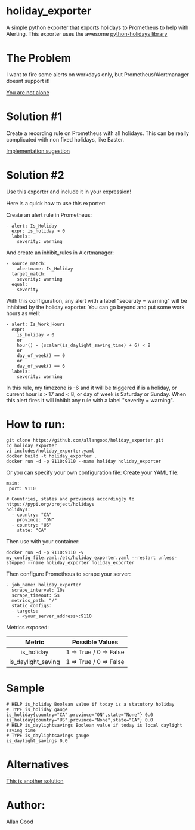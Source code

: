 # holiday_exporter
A simple python exporter that exports holidays to Prometheus to help with Alerting.
This exporter uses the awesome [python-holidays library](https://pypi.org/project/holidays/)

# The Problem
I want to fire some alerts on workdays only, but Prometheus/Alertmanager doesnt support it!

[You are not alone](https://github.com/prometheus/alertmanager/issues/876)

# Solution #1
Create a recording rule on Prometheus with all holidays.
This can be really complicated with non fixed holidays, like Easter.

[Implementation sugestion](https://gist.github.com/roidelapluie/8c67e9c8fb18b310a4a90cb92a23056b)

# Solution #2
Use this exporter and include it in your expression!

Here is a quick how to use this exporter:

Create an alert rule in Prometheus:
```
- alert: Is_Holiday
  expr: is_holiday > 0
  labels:
    severity: warning
```

And create an inhibit_rules in Alertmanager:
```
- source_match:
    alertname: Is_Holiday
  target_match:
    severity: warning
  equal:
  - severity
```

With this configuration, any alert with a label "seceruty = warning" will be inhibited by the holiday exporter.
You can go beyond and put some work hours as well:
```
- alert: Is_Work_Hours
  expr:
    is_holiday > 0
    or
    hour() - (scalar(is_daylight_saving_time) + 6) < 8
    or
    day_of_week() == 0
    or
    day_of_week() == 6
  labels:
    severity: warning
```
In this rule, my timezone is -6 and it will be triggered if is a holiday, or current hour is > 17 and < 8, or day of week is Saturday or Sunday.
When this alert fires it will inhibit any rule with a label "severity = warning".

# How to run:
```
git clone https://github.com/allangood/holiday_exporter.git
cd holiday_exporter
vi includes/holiday_exporter.yaml
docker build -t holiday_exporter .
docker run -d -p 9110:9110 --name holiday holiday_exporter
```
Or you can specify your own configuration file:
Create your YAML file:
```
main:
 port: 9110

# Countries, states and provinces accordingly to https://pypi.org/project/holidays
holidays:
  - country: "CA"
    province: "ON"
  - country: "US"
    state: "CA"
```
Then use with your container:
```
docker run -d -p 9110:9110 -v my_config_file.yaml:/etc/holiday_exporter.yaml --restart unless-stopped --name holiday_exporter holiday_exporter
```

Then configure Prometheus to scrape your server:
```
- job_name: holiday_exporter
  scrape_interval: 10s
  scrape_timeout: 5s
  metrics_path: "/"
  static_configs:
  - targets:
    - <your_server_address>:9110
```

Metrics exposed:

|       Metric       |        Possible Values       |
|:------------------:|:----------------------------:|
|     is_holiday     | 1 =&gt; True / 0 =&gt; False |
| is_daylight_saving | 1 =&gt; True / 0 =&gt; False |

# Sample
```
# HELP is_holiday Boolean value if today is a statutory holiday
# TYPE is_holiday gauge
is_holiday{country="CA",province="ON",state="None"} 0.0
is_holiday{country="US",province="None",state="CA"} 0.0
# HELP is_daylightsavings Boolean value if today is local daylight saving time
# TYPE is_daylightsavings gauge
is_daylight_savings 0.0
```

# Alternatives
[This is another solution](https://github.com/OneMainF/time-range-exporter)

# Author:
 Allan Good
